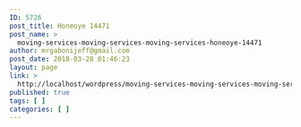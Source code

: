 ```yaml
---
ID: 5726
post_title: Honeoye 14471
post_name: >
  moving-services-moving-services-moving-services-honeoye-14471
author: mrgabonijeff@gmail.com
post_date: 2018-03-28 01:46:23
layout: page
link: >
  http://localhost/wordpress/moving-services-moving-services-moving-services-honeoye-14471/
published: true
tags: [ ]
categories: [ ]
---
```

